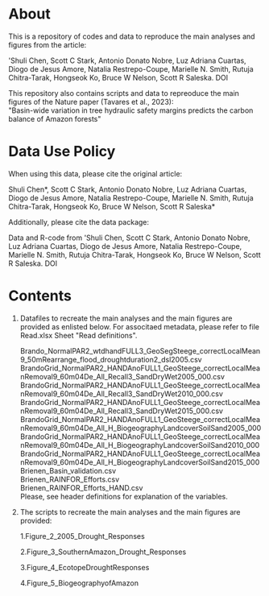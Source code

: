 About
===========

This is a repository of codes and data to reproduce the main analyses and figures from the article:

'Shuli Chen, Scott C Stark, Antonio Donato Nobre, Luz Adriana Cuartas, Diogo de Jesus Amore, Natalia Restrepo-Coupe, Marielle N. Smith, Rutuja Chitra-Tarak, Hongseok Ko, Bruce W Nelson, Scott R Saleska. DOI 

This repository also contains scripts and data to repreoduce the main figures of the Nature paper (Tavares et al., 2023):			
 "Basin-wide variation in tree hydraulic safety margins predicts the carbon balance of Amazon forests"			
			
Data Use Policy
===========			

When using this data, please cite the original article:		

Shuli Chen*, Scott C Stark, Antonio Donato Nobre, Luz Adriana Cuartas, Diogo de Jesus Amore, Natalia Restrepo-Coupe, Marielle N. Smith, Rutuja Chitra-Tarak, Hongseok Ko, Bruce W Nelson, Scott R Saleska*		
			
Additionally, please cite the data package:		

Data and R-code from 'Shuli Chen, Scott C Stark, Antonio Donato Nobre, Luz Adriana Cuartas, Diogo de Jesus Amore, Natalia Restrepo-Coupe, Marielle N. Smith, Rutuja Chitra-Tarak, Hongseok Ko, Bruce W Nelson, Scott R Saleska. DOI 		


Contents
===========
			
1. Datafiles to recreate the main analyses and the main figures are provided as enlisted below. For associtaed metadata, please refer to file Read.xlsx Sheet "Read definitions".
     
	Brando_NormalPAR2_wtdhandFULL3_GeoSegSteege_correctLocalMean9_50mRearrange_flood_droughtduration2_dsl2005.csv		
	BrandoGrid_NormalPAR2_HANDAnoFULL1_GeoSteege_correctLocalMeanRemoval9_60m04De_All_Recall3_SandDryWet2005_000.csv		
	BrandoGrid_NormalPAR2_HANDAnoFULL1_GeoSteege_correctLocalMeanRemoval9_60m04De_All_Recall3_SandDryWet2010_000.csv		
	BrandoGrid_NormalPAR2_HANDAnoFULL1_GeoSteege_correctLocalMeanRemoval9_60m04De_All_Recall3_SandDryWet2015_000.csv		
	BrandoGrid_NormalPAR2_HANDAnoFULL1_GeoSteege_correctLocalMeanRemoval9_60m04De_All_H_BiogeographyLandcoverSoilSand2005_000		
	BrandoGrid_NormalPAR2_HANDAnoFULL1_GeoSteege_correctLocalMeanRemoval9_60m04De_All_H_BiogeographyLandcoverSoilSand2010_000		
	BrandoGrid_NormalPAR2_HANDAnoFULL1_GeoSteege_correctLocalMeanRemoval9_60m04De_All_H_BiogeographyLandcoverSoilSand2015_000		
	Brienen_Basin_validation.csv		
	Brienen_RAINFOR_Efforts.csv		
	Brienen_RAINFOR_Efforts_HAND.csv		
	Please, see header definitions for explanation of the variables. 		
			
3. The scripts to recreate the main analyses and the main figures are provided:
			
	1.Figure_2_2005_Drought_Responses
   		
	2.Figure_3_SouthernAmazon_Drought_Responses
   		
	3.Figure_4_EcotopeDroughtResponses
   		
	4.Figure_5_BiogeographyofAmazon
